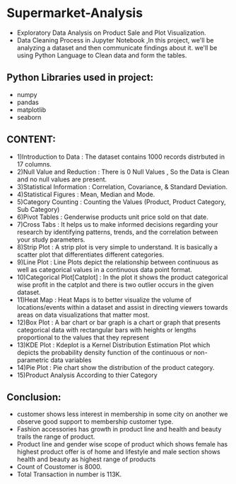 # Supermarket-Analysis
- Exploratory Data Analysis on Product Sale and Plot Visualization.
- Data Cleaning Process in Jupyter Notebook  ,In this project, we'll be analyzing a dataset and then communicate findings about it. we'll be using Python Language to       Clean data and form the tables.
## Python Libraries used in project:
- numpy
- pandas
- matplotlib
- seaborn
## CONTENT:
- 1)Introduction to Data : The dataset contains 1000 records distrbuted in 17 columns.
- 2)Null Value and Reduction : There is 0 Null Values , So the Data is Clean and no null values are present.
- 3)Statistical Information : Correlation, Covariance, & Standard Deviation.
- 4)Statistical Figures : Mean, Median and Mode.
- 5)Category Counting : Counting the Values (Product, Product Category, Sub Category)
- 6)Pivot Tables : Genderwise products unit price sold on that date.
- 7)Cross Tabs : It helps us to make informed decisions regarding your research by identifying patterns, trends, and the correlation between your study parameters.
- 8)Strip Plot : A strip plot is very simple to understand. It is basically a scatter plot that differentiates different categories.
- 9)Line Plot : Line Plots depict the relationship between continuous as well as categorical values in a continuous data point format.
- 10)Categorical Plot[Catplot] : In the plot it shows the product categorical wise profit in the catplot and there is two outlier occurs in the given dataset.
- 11)Heat Map : Heat Maps is to better visualize the volume of locations/events within a dataset and assist in directing viewers towards areas on data visualizations          that matter most.
- 12)Box Plot : A bar chart or bar graph is a chart or graph that presents categorical data with rectangular bars with heights or lengths proportional to the values that      they represent
- 13)KDE Plot : Kdeplot is a Kernel Distribution Estimation Plot which depicts the probability density function of the continuous or non-parametric data variables
- 14)Pie Plot : Pie chart show the distribution of the product category.
- 15)Product Analysis According to thier Category
## Conclusion:
  - customer shows less interest in membership in some city on another we observe good support to membership customer           type.
  - Fashion accessories has growth in product line and health and beauty trails the range of product.
  - Product line and gender wise scope of product which shows female has highest product offer is of home and lifestyle
     and male section shows health and beauty as highest range of products
  - Count of Coustomer is 8000.
  - Total Transaction in number is 113K.
